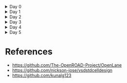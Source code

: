 
<details>
<summary>Day 0 </summary>
 
## Tools installation 

### 1. steps to install Openlane
I have used openlane_build_script to install openlane and commands are as follows.

```
git clone https://github.com/nickson-jose/openlane_build_script
cd /work/tools/openlane_working_dir/Openlane
make mount
 
```

and to run RTL2GDS flow used below command

``` ./flow.tcl -design spm ```

![VirtualBox_ubuntu-VLSI_17_09_2023_08_21_07](https://github.com/dillibabuporlapothula/PHYSICAL-DESIGN/assets/141803312/f5eb90f2-57c0-41d2-b962-84cf3ed70854)



</details>

<details>
<summary>Day 1 </summary>
 
 A package (commonly called chip) contains various blocks like IP's, SOC and other things as explained below.

 
 ![Screenshot (108)](https://github.com/dillibabuporlapothula/PHYSICAL-DESIGN/assets/141803312/e0348bfd-90d1-4e6f-812e-2f11a6c7307a)

 ![Screenshot (110)](https://github.com/dillibabuporlapothula/PHYSICAL-DESIGN/assets/141803312/28550ee0-d907-4a3d-a0eb-47d81356de4f)

__PADS__ - Through which we can send signal from inside to the outside chip and also vice-versa.
__Core__ - All the digital logic sits here.
__Macros__- pure digital logic no need of intellectual property to build this.
__Die__ - Size of entire chip.

### RISC V Instructions set architecture(ISA)

- ISA is nothing but language of computer.
- The flow is as mentioned in digram below

 ![Screenshot (111)](https://github.com/dillibabuporlapothula/PHYSICAL-DESIGN/assets/141803312/2efed5ea-9e10-4130-b0ac-41ae0b70b0ea)

 - At first the program --> compiled to assembly language of processor (RISC V in our case) --> converted to machine language --> finally executed inside layout.
 -  RISC V Architecture/specification --> Implemented using HDL --> Layout

 #### Software to Hardware flow

Below block diagram explains about software to hardflow flow more deeply involving various intermediate steps.

![Screenshot (112)](https://github.com/dillibabuporlapothula/PHYSICAL-DESIGN/assets/141803312/be0f6b01-691e-4c32-985e-0fbec00a6456)

![Screenshot (113)](https://github.com/dillibabuporlapothula/PHYSICAL-DESIGN/assets/141803312/cd8af279-772f-4446-a628-125e18993fd5)

![Screenshot (114)](https://github.com/dillibabuporlapothula/PHYSICAL-DESIGN/assets/141803312/754b5258-8687-41b3-bbdb-829b869b8fb6)

### SOC design using OpenLane

__PDK__ : process design kit - These are interface between designers and FABs.
- Files used to model fabrication process includes design rules , device information etc.These are sensitive information and kept secret.
-  Skywater 130nm is the opensource PDK that is available.

  
  ![Screenshot (119)](https://github.com/dillibabuporlapothula/PHYSICAL-DESIGN/assets/141803312/e68f74c7-eb85-4413-a359-eb4da79090a1)

### RTL to GSD flow

The simplified RTL to GDS flow is as follows

![Screenshot (120)](https://github.com/dillibabuporlapothula/PHYSICAL-DESIGN/assets/141803312/4a37aec3-552a-4fad-a838-8524b7ef4b96)

__synthesis:__  In this step RTL code is converted to Gate level netlist
__Floor and power planning:__ Plan silicon area,partition the chip between different blocks, place I/O ports and create robust power distribution network.
__placement:__ The gate level netlist cells are placed on the above planned floor in rows and columns.
__clock tree synthesis:__ Clock distribution network is created to distribute clock to all sequential elements with minimum possible skew.
__routing:__ also know as signal routing . Interconnect all the cells using availble metal layers.
__signoff:__ We can construct final layout and perform verifications like DRC , LVS , STA.

### Intro to OpenLane 

OpenLane is an automated RTL to GDSII flow based on several components including OpenROAD, Yosys, Magic, Netgen, CVC, SPEF-Extractor, KLayout and a number of custom scripts for design exploration and optimization. The flow performs all ASIC implementation steps from RTL all the way down to GDSII.
- Strive is opensource SOC available from OpenLane.
- The OpenLane can be used for both Macros and Chips.
- We have two modes in OpenLane i) Autonomous ii) Interactive
- We also have options to synthesis exploration , design exploration.


![Screenshot (131)](https://github.com/dillibabuporlapothula/PHYSICAL-DESIGN/assets/141803312/64c0ded2-2c79-42b4-a242-9460135ca312)

![Screenshot (132)](https://github.com/dillibabuporlapothula/PHYSICAL-DESIGN/assets/141803312/6bf9d98e-1937-4048-8831-b415a79930c7)

#### Steps to run OpenLane tool

Commands used are

```
cd /OpenLane
make mount
package require openlane 0.9
./flow.tcl -design spm 
```

The above commands will prepare the design for running.

``` run_synthesis``` - this command will run the synthesis and below is the synthesis report

![VirtualBox_ubuntu-VLSI_17_09_2023_23_42_52](https://github.com/dillibabuporlapothula/PHYSICAL-DESIGN/assets/141803312/f0ea6293-f73a-4497-a28a-97343d2f6d34)

From the report we can calculate __flops ratio__ = 64/301 = 0.212 = 21.2 % 
 

</details>

<details>
<summary>Day 2 </summary>

# Chip floor planning considerations

To identify the dimensions of chip like width,height,die,core we need to first find out dimensions of standard cells and filpflops.Then we calculate the total area occupied by netlist on silicon wafer.

                     
  Utilization factor =  Area occupied by netlist /  total area of core
  

- Utilization factor 1 means 100% core is occupied.

                      
  Aspect ratio  = Height / Width
  

- Aspect ratio signifies the shape of the chip.

  ### Preplaced cells

  When we have huge logic gates, we can divide it into sub-modules or IP's which can be reused multiple times.These are placed once in a chip in user-defined locations before automated placement & routing happens. After this remaining cells are placed around them without disturbing these blocks.

  ![Screenshot (139)](https://github.com/dillibabuporlapothula/PHYSICAL-DESIGN/assets/141803312/1a24d699-070a-4fd9-bffe-1db7e133cce8)


  In the real world scenario while the circuit is switching i.e, charging or discharging their is voltage drop that we can encounter, which may interfere with output. To overcome this issue we add __decoupling capacitance (Cd)__ across the circuits to reduce this drop get the correct output.

  
   ![Screenshot (144)](https://github.com/dillibabuporlapothula/PHYSICAL-DESIGN/assets/141803312/8b8cb656-1a77-4694-b2d3-4b8c25356c84)


  To prevent voltage droop or ground bounce instead of single vdd / vss line we will have multiple such lines called power mesh thus avoiding this conditions.
 
  The pins are placed between die and core area and clock pins are wider since they have to continously drive all the cells. with logical cell placement blockage the automatic placement tool will not place any cells in this area and floor plan is ready for placement and routing step.
  

  ![Screenshot (148)](https://github.com/dillibabuporlapothula/PHYSICAL-DESIGN/assets/141803312/457edce0-cd0e-4144-9824-20a336cb934f)


  ### Steps to run floorplan and placement using OpenLane

  __floor plan__:

  use the below command to run floorplan in openalane after completion of sythesis step and setting or modifying the required configs or switches values.

  ``` run_floorplan ```


  ![VirtualBox_ubuntu-VLSI_19_09_2023_15_16_07](https://github.com/dillibabuporlapothula/PHYSICAL-DESIGN/assets/141803312/ef8598f2-a313-458f-9f87-c8e1f104ac97)

  To view the floorplan in magic use below commands
  
  ```
  cd /home/dilli/OpenLane/designs/picorv32a/runs/RUN_2023.09.19_10.43.26/results/floorplan
  magic -T home/dilli/.volare/sky130A/libs.tech/magic/sky130A.tech lef read ../../tmp/merged.nom.lef def read picorv32.def
  
  ```

  ![VirtualBox_ubuntu-VLSI_19_09_2023_16_21_47](https://github.com/dillibabuporlapothula/PHYSICAL-DESIGN/assets/141803312/e9e70d54-150e-4455-af3d-670dde727a1c)



  __placement__:

  In case of placement we take the physical view of netlist and place them on floorplan with out disturbing the pre-placed cells.we use repeaters if the connections are very long as part of placement optimisation. If the wire connections are overlapping we use different layers.The placement itself is divided into global placement and detailed placement.

  use the below command to run placement(by default openlane will do global placement reducing wire length as objective HPWL) in openalane after completion of floorplan step and setting or modifying the required configs or switches values.

  ``` run_placement ```

  ![VirtualBox_ubuntu-VLSI_19_09_2023_19_13_29](https://github.com/dillibabuporlapothula/PHYSICAL-DESIGN/assets/141803312/1e73fd4a-ab4b-4827-bf43-37118bfe6ddb)

  ![VirtualBox_ubuntu-VLSI_19_09_2023_19_20_20](https://github.com/dillibabuporlapothula/PHYSICAL-DESIGN/assets/141803312/dfaab2e0-906c-4bd4-8170-3b0f003394af)


  we can see from placement image that all the standard cells are placed.

  ### cell design flow

  Below are the three important steps involved in cell design flow

   ![Screenshot (157)](https://github.com/dillibabuporlapothula/PHYSICAL-DESIGN/assets/141803312/24fbe401-3561-43f1-ae4f-32bd1ae36727)

  ### Timing Characterization

  Timing threshold definitions

   ![Screenshot (159)](https://github.com/dillibabuporlapothula/PHYSICAL-DESIGN/assets/141803312/1da9713a-5ae0-4fc8-9f99-36addbd9ea7d)

  propagation delay definitions

   ![Screenshot (160)](https://github.com/dillibabuporlapothula/PHYSICAL-DESIGN/assets/141803312/9427b034-793f-4686-b63d-7bf22fb72d8e)




  

 

</details>

<details>
<summary>Day 3 </summary>

# Design library cell using magic and ngspice characterization

 ### CMOS inverter and ngspice simulations 

  CMOS inverter diagram
 
   ![Screenshot (161)](https://github.com/dillibabuporlapothula/PHYSICAL-DESIGN/assets/141803312/282c80a5-6e3b-4766-a4a2-ba6c9be57659)

  CMOS inverter with various nodes specified.

   ![Screenshot (162)](https://github.com/dillibabuporlapothula/PHYSICAL-DESIGN/assets/141803312/6dbe77a1-3a2a-4e3b-a509-0fb272a209ab)

  Below diagram shows transfer characteristics diagram of inverter in ngspice. we can clearly see that output is transitioning from one to zero when input is high. And the curve shifts left or right   based on the width and length of the pmos and nmos.

   ![Screenshot (163)](https://github.com/dillibabuporlapothula/PHYSICAL-DESIGN/assets/141803312/a6575431-f5a3-43c5-9386-e70847f795c0)


 ### steps to git clone vsdstdcelldesign repo

  clone the repo using below command inside openlane folder.

   ``` git clone https://github.com/nickson-jose/vsdstdcelldesign.git ```
   

  after copying the tech file to vsdstdcelldesign path execute below command to view the magic file of inverter.

    ```  magic -T sky130A.tech sky130_inv.mag &   ```


      
   ![VirtualBox_ubuntu-VLSI_20_09_2023_03_09_11](https://github.com/dillibabuporlapothula/PHYSICAL-DESIGN/assets/141803312/19eb4573-6628-4eee-96fe-bede5fc7a043)


  # Inception of layout and CMOS fabrication

   ## 16 mask CMOS process
   
   The 16-mask CMOS (Complementary Metal-Oxide-Semiconductor) fabrication process involves the following steps


   __Substrate Preparation:__ Start with a silicon wafer substrate, typically p-type. Clean it to remove impurities.

   __N-Well Formation (Mask 1):__ Apply a photomask and perform a diffusion process to create n-wells for NMOS transistors.

   __P-Well Formation (Mask 2):__ Apply another photomask and perform a diffusion process to create p-wells for PMOS transistors.

   __Gate Oxide Growth (Mask 3):__  Grow a thin gate oxide layer for both types of transistors.

   __Gate Formation (Mask 4):__ Deposit and pattern polysilicon to form transistor gates.

   __Source/Drain Implantation (Mask 5 and Mask 6):__ Use masks to implant dopants into the substrate to create source and drain regions for NMOS and PMOS transistors separately.

   __Interconnect Layers (Mask 7 and Mask 8):__ Apply masks to deposit and pattern metal layers for interconnections between transistors.

   __Passivation Layer (Mask 9 to Mask 16):__ Apply masks to deposit and pattern passivation layers for protection and insulation.

   These 8 steps, involving 16 masks in total, create the essential components of a CMOS integrated circuit, enabling the fabrication of both NMOS and PMOS transistors and the necessary         interconnections for the desired functionality.

        
     
   ![Screenshot (168)](https://github.com/dillibabuporlapothula/PHYSICAL-DESIGN/assets/141803312/bc0dbe9d-323c-4432-b074-0627f8cca180)

   __To extract the spice netlist from magic use below commands__


   ```
   extract all
   ext2spice cthresh 0 rthresh 0
   ext2spice
   ```

  ![VirtualBox_ubuntu-VLSI_20_09_2023_14_56_51](https://github.com/dillibabuporlapothula/PHYSICAL-DESIGN/assets/141803312/7182bb18-3ab3-41ef-92e8-1da38faf6c29)


  The contents of extracted spice file is shown below:

   ![VirtualBox_ubuntu-VLSI_20_09_2023_15_10_01](https://github.com/dillibabuporlapothula/PHYSICAL-DESIGN/assets/141803312/dbf01fda-bc57-473e-8f25-c74bb813f990)

   To plot the graph using ngspice for the above spice file use below command

    ``` 
    ngspice <spice file name>
    plot y vs time a
    ```

    ![VirtualBox_ubuntu-VLSI_20_09_2023_15_12_03](https://github.com/dillibabuporlapothula/PHYSICAL-DESIGN/assets/141803312/0cb2c8db-cec4-49f5-9659-d17e24e163c4)

   #### Four timing parameters for the characterization of an inverter standard cell

   __Rise Transition Time (t_r):__ The time taken for the output signal to transition from 20% to 80% of its maximum value when the input signal changes.
        t_r = (Time at 80% output - Time at 20% output)
   
   __Fall Transition Time (t_f):__ The time taken for the output signal to transition from 80% to 20% of its maximum value when the input signal changes.
        t_f = (Time at 20% output - Time at 80% output)

   __Cell Rise Delay (t_d_rise):__ The difference in time between when the output signal reaches 50% (midpoint) during a rising input transition and when the input signal starts to fall.
       t_d_rise = (Time at 50% output rise - Time at 50% input fall)

   __Cell Fall Delay (t_d_fall):__ The difference in time between when the output signal reaches 50% (midpoint) during a falling input transition and when the input signal starts to rise.
       t_d_fall = (Time at 50% output fall - Time at 50% input rise)
  
   These timing parameters are crucial for understanding the behavior of an inverter cell in digital circuits and are used for characterizing its performance in terms of signal propagation and timing constraints.




 







</details>

<details>
<summary>Day 4 </summary>

# Pre layout timing modelling and clock tree analysis

## steps to convert grid info to track info

execute below command in magic terimal window and we can see the grids apperaring as per specified values. And also we can confirm that the ports are at intersections of these horizontal and veritcal grid lines. And also width of standard cell should be in odd multiples of x & height of standard cell should be multiples of y.

``` grid 0.46um 0.34um 0.23um 0.17um ```

 ![VirtualBox_ubuntu-VLSI_20_09_2023_17_38_45](https://github.com/dillibabuporlapothula/PHYSICAL-DESIGN/assets/141803312/4d5922ae-3f8a-460c-a587-4357d65f1eaf)

## Creating Port Definitions

 Once the layout is prepared, the subsequent step involves generating a LEF (Library Exchange Format) file for the cell. However, it's essential to establish specific properties and descriptions for the cell's pins to assist the placer and router tool. In the context of LEF files, a cell containing ports is defined as a macro cell, where the ports represent the declared PINs of the macro.

Our goal is to extract a LEF file from a given layout, such as a simple CMOS inverter, adhering to the standard format. The initial step involves defining the ports and correctly assigning class and use attributes to each port. The most straightforward method for defining a port is through the Magic Layout window. The following steps outline this process:

1) In the Magic Layout window, load the .mag file for the design (in this case, the inverter).

2) Navigate to 'Edit' >> 'Text,' which opens a dialogue box.

3) Continue with the same number of lines.

 ![VirtualBox_ubuntu-VLSI_20_09_2023_18_20_19](https://github.com/dillibabuporlapothula/PHYSICAL-DESIGN/assets/141803312/5acbd791-5bb7-4412-82b4-0f5809a9b99a)

 To create a lef file use below command and this will create lef file the contents of which can be seen below

 ``` lef write ```

  ![VirtualBox_ubuntu-VLSI_20_09_2023_18_26_31](https://github.com/dillibabuporlapothula/PHYSICAL-DESIGN/assets/141803312/eae22c31-219a-49b9-b6b9-37af50fd5c06)


## Steps to Incorporate a Custom Cell into ASIC Design

In the previous steps, we've created a custom standard cell for an inverter. Now, to include this custom cell in the ASIC design, follow these steps:

1) Copy the LEF file and the library files, namely sky130_fd_sc_hd_typical.lib, sky130_fd_sc_hd_slow.lib, and sky130_fd_sc_hd_fast.lib, from the 'libs' folder in 'vsdstdcelldesign' to the 'src' folder of 'picorv32a.'

2) Modify the 'config.tcl' file as shown below:

```
   # Design
set ::env(DESIGN_NAME) "picorv32a"
set ::env(VERILOG_FILES) "$::env(DESIGN_DIR)/src/picorv32a.v"
set ::env(CLOCK_PORT) "clk"
set ::env(CLOCK_NET) $::env(CLOCK_PORT)
set ::env(GLB_RESIZER_TIMING_OPTIMIZATIONS) {1}
set ::env(LIB_SYNTH) "$::env(OPENLANE_ROOT)/designs/picorv32a/src/sky130_fd_sc_hd__typical.lib"
set ::env(LIB_SLOWEST) "$::env(OPENLANE_ROOT)/designs/picorv32a/src/sky130_fd_sc_hd__slow.lib"
set ::env(LIB_FASTEST) "$::env(OPENLANE_ROOT)/designs/picorv32a/src/sky130_fd_sc_hd__fast.lib"
set ::env(LIB_TYPICAL) "$::env(OPENLANE_ROOT)/designs/picorv32a/src/sky130_fd_sc_hd__typical.lib"
set ::env(EXTRA_LEFS) [glob $::env(OPENLANE_ROOT)/designs/$::env(DESIGN_NAME)/src/*.lef]

set filename $::env(DESIGN_DIR)/$::env(PDK)_$::env(STD_CELL_LIBRARY)_config.tcl
if { [file exists $filename] == 1} {
    source $filename
}

```

execute below commands

```
prep -design picorv32a -tag RUN_2023.09.09_20.37.18 -overwrite 
set lefs [glob $::env(DESIGN_DIR)/src/*.lef]
add_lefs -src $lefs
run_synthesis

```

####  from below we can see that our inverter has been incorporated to openlane flow



 
 ![Screenshot (178)](https://github.com/dillibabuporlapothula/PHYSICAL-DESIGN/assets/141803312/7d9db414-7922-481e-9f1e-877f7638d3db)

 




## Delay tables

__Parameter Influence__

In VLSI design, the parameter "Delay" holds significant sway over cell behavior, dictating critical timing considerations. A "delay model table" or "timing table" is crafted when working with cells of varying sizes and threshold voltages. This table acts as a key instrument, capturing the intricate interplay between a cell's delay, input transitions, and output loads.

__Wire Length Dynamics__

Imagine two scenarios: one with a cell (let's call it X1) at the end of a long wire, and another with the same cell positioned at the termination of a shorter wire. In the former, the extended wire introduces resistance and capacitance, leading to substantial delay and slower transitions. Conversely, the latter scenario, with a shorter wire, results in lower delay, showcasing the wire's profound impact on signal transitions. Despite using the same cell, input transitions distinctly alter the delay, highlighting wire length's significance.

__Delay Tables and Algorithmic Precision__

VLSI engineers have established stringent buffer insertion rules to maintain signal integrity. Buffer sizes remain consistent, but individual delays can vary based on the load they drive, leading to the concept of "delay tables." These two-dimensional arrays contain precise values for input slew and load capacitance, linked to various buffer sizes, serving as comprehensive timing models.

 ![Screenshot (169)](https://github.com/dillibabuporlapothula/PHYSICAL-DESIGN/assets/141803312/a5c84d49-e222-43a4-8853-fd9a71c56973)


 # STATIC TIMING ANALYSIS

__Timing Constraints__

In the domain of VLSI design, the parameters of "Setup Time" and "Hold Time" wield significant influence. "Setup Time" signifies the duration preceding the active clock edge during which data input must remain stable to ensure accurate latching. Disregarding this requirement can lead to setup violations, risking data integrity. Conversely, "Hold Time" sets the minimum interval after the clock's active edge during which data input must remain unchanged. Violating this leads to hold violations, potentially causing erroneous data capture. Both are measured concerning the clock's active edge and form the foundation of reliable digital circuit operation.


  ![Screenshot (172)](https://github.com/dillibabuporlapothula/PHYSICAL-DESIGN/assets/141803312/48fff999-7a07-40e4-8afa-6fab84c4ae79)


__Clock Jitter Causes__

Clock jitter, defined as the deviation of a clock edge from its ideal position, results from various factors such as noise, component variations, temperature fluctuations, phase-locked loops (PLLs), and clock distribution issues. Noise from power supply fluctuations and electromagnetic interference, as well as variations in electronic component characteristics, can introduce jitter. Temperature changes affect component performance, while PLLs may introduce jitter if not configured correctly. Clock signals traveling through traces or cables can also experience delays and reflections, contributing to jitter.

__Clock Tree Synthesis (CTS) Importance__

Clock Tree Synthesis is vital for efficient clock signal distribution in digital ICs, minimizing clock skew, reducing the need for clock repeaters, and meeting timing and power specifications. CTS ensures reasonable clock skew, controlled clock latency, transition times, pulse width, duty cycle adherence, and power limits. Clock skew refers to differences in clock arrival times between registers. Proper synchronization through CTS prevents setup and hold time violations, crucial for data processing in complex ICs with millions or billions of transistors. Crosstalk, an interference issue, can be mitigated with spacing, wire sizing, shielding, buffering, and clock gating techniques.


  ![Screenshot (171)](https://github.com/dillibabuporlapothula/PHYSICAL-DESIGN/assets/141803312/fc5169c6-bdd0-45a3-8448-582ec8b3473f)







 

</details>

<details>
<summary>Day 5 </summary>

# Final steps for RTL2GSD flow

### Maze routing and Lee's algorithm

One approach to routing, known as the Maze Routing algorithm, employs techniques like the Lee algorithm. This method uses a grid, similar to the one used in cell customization, for routing purposes. The Lee algorithm initiates with source and target points, utilizing the routing grid to discover the shortest or optimal route between them.

The algorithm labels neighboring grid cells around the source, incrementing from 1 until reaching the target (e.g., from 1 to 7). During this process, various paths emerge, including L-shaped and zigzag routes. The Lee algorithm prioritizes selecting the best path, typically favoring L-shaped routes over zigzags. When no L-shaped paths are available, it may resort to zigzag routes. This approach is particularly useful for global routing tasks.

__Algorithm Considerations__

Despite its utility, the Lee algorithm has limitations, particularly when dealing with a large number of pins. Constructing a maze and numbering cells from source to target can be time-consuming when dealing with millions of pins. Alternative algorithms exist to address similar routing challenges efficiently.


  ![Screenshot (177)](https://github.com/dillibabuporlapothula/PHYSICAL-DESIGN/assets/141803312/fcd2a47f-d36b-4ea6-a634-9c1397d1da75)



### Design rule checks

__Spacing, Width, and Alignment Rules:__ These checks confirm adequate spacing between features, minimum width for conductive traces, and proper alignment between different layers to prevent short circuits, defects, and misalignment.

__Enclosure and Notch Rules:__ DRC tools also validate that components are suitably enclosed within specified regions and that features requiring notches or cutouts adhere to the design requirements.

__Via Rules:__ Verification of via size and placement, which facilitate connections between different layers within the IC, is an integral part of DRC checks.

__Antenna Rules:__ DRC tools examine the buildup and discharge of charge during fabrication to ensure they remain within acceptable thresholds. This ensures the manufacturing process remains reliable and within expected limits.
 
 
 ![Screenshot (176)](https://github.com/dillibabuporlapothula/PHYSICAL-DESIGN/assets/141803312/63b8f149-2a53-4f1a-9dda-fac0eab1900a)



 # Power Distribution Network generation


 In contrast to the typical ASIC flow, OpenLANE does not include Power Distribution Network (PDN) generation during the initial floorplan run. The PDN generation process occurs after Clock Tree Synthesis (CTS) and post-CTS Static Timing Analysis (STA).

You can determine if the PDN has been generated by inspecting the current def environment variable with the command: echo $::env(CURRENT_DEF).

To initiate the PDN generation process, execute the following commands after preparing the design and assigning a tag:

```
prep -design picorv32a -tag Run 12.07.10.11
gen_pdn
```


## Routing

OpenLANE uses the TritonRoute tool for routing. There are 2 stages of routing:

Global routing: Routing region is divided into rectangle grids which are represented as course 3D routes (Fastroute tool)
Detailed routing: Finer grids and routing guides used to implement physical wiring (TritonRoute tool)


### Features of TritonRoute:

Honouring pre-processed route guides
Assumes that each net satisfies inter guide connectivity
Uses MILP based panel routing scheme
Intra-layer parallel and inter-layer sequential routing framework
Running routing step in TritonRoute as part of openLANE flow:

``` run_routing ```



  ![Screenshot (179)](https://github.com/dillibabuporlapothula/PHYSICAL-DESIGN/assets/141803312/954f9fac-e82b-4b38-b0f8-885556ffb499)




 # custom made sky130_vsdinv


 ![Screenshot (178)](https://github.com/dillibabuporlapothula/PHYSICAL-DESIGN/assets/141803312/04a095ea-7768-4bfb-b591-fa84ebaac54a)


 

</details>


# References

- https://github.com/The-OpenROAD-Project/OpenLane 
- https://github.com/nickson-jose/vsdstdcelldesign
- https://github.com/kunalg123


